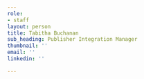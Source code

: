 ```yaml
---
role:
- staff
layout: person
title: Tabitha Buchanan
sub_heading: Publisher Integration Manager
thumbnail: ''
email: ''
linkedin: ''

---
```

